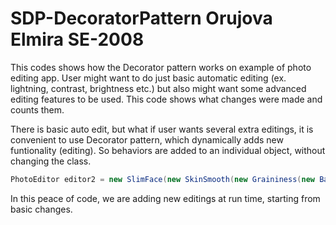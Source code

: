 # SDP-DecoratorPattern Orujova Elmira SE-2008

This codes shows how the Decorator pattern works on example of photo editing app. User might want to do just basic automatic editing (ex. lightning, contrast, brightness etc.) but also might want some advanced editing features to be used. This code shows what changes were made and counts them. 

There is basic auto edit, but what if user wants several extra editings, it is convenient to use Decorator pattern, which dynamically adds new funtionality (editing). So behaviors are added to an individual object, without changing the class. 
```Java
PhotoEditor editor2 = new SlimFace(new SkinSmooth(new Graininess(new BasicAutoEdit())));
```
In this peace of code, we are adding new editings at run time, starting from basic changes. 
